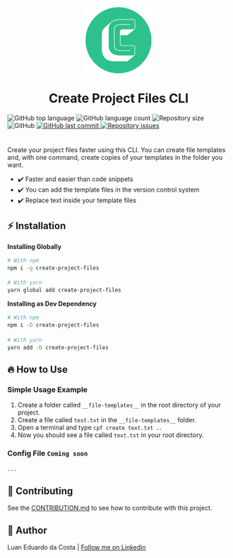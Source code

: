 <div style="display:flex;flex-direction:column;align-items:center">
  <img src="/resources/LogoRound.png" width="150px" height="150px" alt="Project Logo">

  <h1>Create Project Files CLI</h1>

  <div style="margin-bottom:24px">
    <img alt="GitHub top language" src="https://img.shields.io/github/languages/top/luanedcosta/create-project-files-cli.svg">
    <img alt="GitHub language count" src="https://img.shields.io/github/languages/count/luanedcosta/create-project-files-cli.svg">
    <img alt="Repository size" src="https://img.shields.io/github/repo-size/luanedcosta/create-project-files-cli.svg">
    <img alt="GitHub" src="https://img.shields.io/github/license/luanedcosta/create-project-files-cli.svg">
    <a href="https://github.com/luanedcosta/create-project-files-cli/commits/master">
      <img alt="GitHub last commit" src="https://img.shields.io/github/last-commit/luanedcosta/create-project-files-cli.svg">
    </a>
    <a href="https://github.com/luanedcosta/create-project-files-cli/issues">
      <img alt="Repository issues" src="https://img.shields.io/github/issues/luanedcosta/create-project-files-cli.svg">
    </a>
  </div>
</div>

Create your project files faster using this CLI. You can create file templates and, with one command, create copies of your templates in the folder you want.

- :heavy_check_mark: Faster and easier than code snippets
- :heavy_check_mark: You can add the template files in the version control system
- :heavy_check_mark: Replace text inside your template files

## :zap: Installation

**Installing Globally**

```bash
# With npm
npm i -g create-project-files

# With yarn
yarn global add create-project-files
```

**Installing as Dev Dependency**

```bash
# With npm
npm i -D create-project-files

# With yarn
yarn add -D create-project-files
```

## :fire: How to Use

### Simple Usage Example

1. Create a folder called `__file-templates__` in the root directory of your project.
2. Create a file called `test.txt` in the `__file-templates__` folder.
3. Open a terminal and type `cpf create text.txt .`.
4. Now you should see a file called `text.txt` in your root directory.

### Config File `Coming soon`

`...`

<!-- Create a file called `.file-templates.json` in the root directory of your project. -->

## :handshake: Contributing

See the [CONTRIBUTION.md](CONTRIBUTION.md) to see how to contribute with this project.

## :man: Author

Luan Eduardo da Costa | [Follow me on Linkedin](https://www.linkedin.com/in/luaneducosta/)
